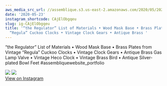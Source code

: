 ```yaml
---
aws_media_src_url: //assemblique.s3.us-east-2.amazonaws.com/2020/05/2020-05-23_22-58-55_UTC_1.jpg
date: '2020-05-23'
instagram_shortcode: CAjElObgqeu
slug: ig-CAjElObgqeu
title: '“the Regulator” List of Materials • Wood Mask Base • Brass Plates from Vintage
  “Regula” Cuckoo Clocks • Vintage Clock Gears • Antique Brass '
---
```


“the Regulator” List of Materials • Wood Mask Base • Brass Plates from Vintage “Regula” Cuckoo Clocks • Vintage Clock Gears • Antique Brass Gas Lamp Valve • Vintage Heco Clock • Vintage Brass Bird • Antique Silver-plated Bowl Feet #assembliquewebsite\_portfolio 

![](//assemblique.s3.us-east-2.amazonaws.com/2020/05/2020-05-23_22-58-55_UTC_1.jpg) ![](//assemblique.s3.us-east-2.amazonaws.com/2020/05/2020-05-23_22-58-55_UTC_2.jpg)   
[View on Instagram](https://www.instagram.com/p/CAjElObgqeu/)